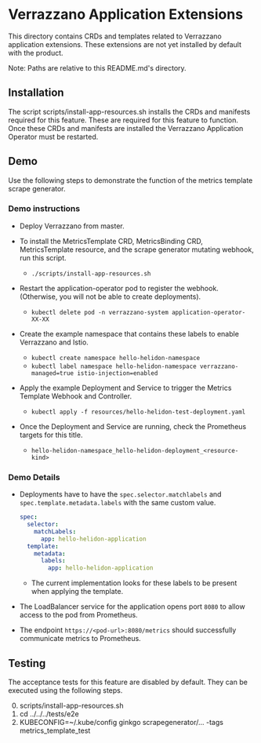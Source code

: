 # Verrazzano Application Extensions

This directory contains CRDs and templates related to Verrazzano application extensions.
These extensions are not yet installed by default with the product.

Note: Paths are relative to this README.md's directory.

## Installation
The script scripts/install-app-resources.sh installs the CRDs and manifests required for this feature.
These are required for this feature to function.
Once these CRDs and manifests are installed the Verrazzano Application Operator must be restarted.

## Demo
Use the following steps to demonstrate the function of the metrics template scrape generator.

### Demo instructions

- Deploy Verrazzano from master.
  
- To install the MetricsTemplate CRD, MetricsBinding CRD, MetricsTemplate resource, and the scrape generator mutating webhook, run this script.
  - `./scripts/install-app-resources.sh`
  
- Restart the application-operator pod to register the webhook. 
  (Otherwise, you will not be able to create deployments).
  - `kubectl delete pod -n verrazzano-system application-operator-XX-XX`
  
- Create the example namespace that contains these labels to enable Verrazzano and Istio.
  - `kubectl create namespace hello-helidon-namespace`
  - `kubectl label namespace hello-helidon-namespace verrazzano-managed=true istio-injection=enabled`
  
- Apply the example Deployment and Service to trigger the Metrics Template Webhook and Controller.
  - `kubectl apply -f resources/hello-helidon-test-deployment.yaml`

- Once the Deployment and Service are running, check the Prometheus targets for this title.
  - `hello-helidon-namespace_hello-helidon-deployment_<resource-kind>`
  
### Demo Details
  
- Deployments have to have the `spec.selector.matchlabels` and `spec.template.metadata.labels` with the same custom value.
  
    ```yaml
    spec:
      selector:
        matchLabels:
          app: hello-helidon-application
      template:
        metadata:
          labels:
            app: hello-helidon-application
    ```
  - The current implementation looks for these labels to be present when applying the template.
    
- The LoadBalancer service for the application opens port `8080` to allow access to the pod from Prometheus.

- The endpoint `https://<pod-url>:8080/metrics` should successfully communicate metrics to Prometheus.
    
## Testing
The acceptance tests for this feature are disabled by default.
They can be executed using the following steps.

0. scripts/install-app-resources.sh
0. cd ../../../tests/e2e
0. KUBECONFIG=~/.kube/config ginkgo scrapegenerator/... -tags metrics_template_test
